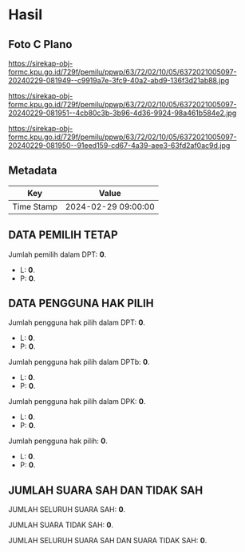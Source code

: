 # Hasil

## Foto C Plano

https://sirekap-obj-formc.kpu.go.id/729f/pemilu/ppwp/63/72/02/10/05/6372021005097-20240229-081949--c9919a7e-3fc9-40a2-abd9-136f3d21ab88.jpg

https://sirekap-obj-formc.kpu.go.id/729f/pemilu/ppwp/63/72/02/10/05/6372021005097-20240229-081951--4cb80c3b-3b96-4d36-9924-98a461b584e2.jpg

https://sirekap-obj-formc.kpu.go.id/729f/pemilu/ppwp/63/72/02/10/05/6372021005097-20240229-081950--91eed159-cd67-4a39-aee3-63fd2af0ac9d.jpg


## Metadata

| Key        | Value               |
| ---------- | ------------------- |
| Time Stamp | 2024-02-29 09:00:00 |


## DATA PEMILIH TETAP

Jumlah pemilih dalam DPT: **0**.
 * L: **0**.
 * P: **0**.

## DATA PENGGUNA HAK PILIH

Jumlah pengguna hak pilih dalam DPT: **0**.
 * L: **0**.
 * P: **0**.

Jumlah pengguna hak pilih dalam DPTb: **0**.
 * L: **0**.
 * P: **0**.

Jumlah pengguna hak pilih dalam DPK: **0**.
 * L: **0**.
 * P: **0**.

Jumlah pengguna hak pilih: **0**.
 * L: **0**.
 * P: **0**.

## JUMLAH SUARA SAH DAN TIDAK SAH

JUMLAH SELURUH SUARA SAH: **0**.

JUMLAH SUARA TIDAK SAH: **0**.

JUMLAH SELURUH SUARA SAH DAN SUARA TIDAK SAH: **0**.


